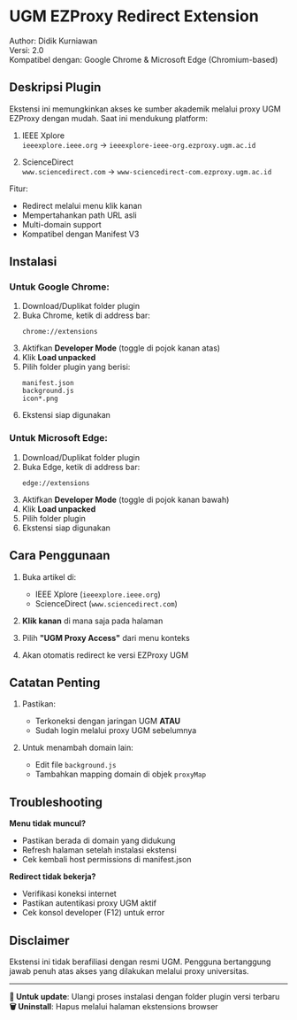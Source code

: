 # UGM EZProxy Redirect Extension

Author: Didik Kurniawan  
Versi: 2.0  
Kompatibel dengan: Google Chrome & Microsoft Edge (Chromium-based)

## Deskripsi Plugin
Ekstensi ini memungkinkan akses ke sumber akademik melalui proxy UGM EZProxy dengan mudah. Saat ini mendukung platform:

1. IEEE Xplore  
   `ieeexplore.ieee.org` → `ieeexplore-ieee-org.ezproxy.ugm.ac.id`

2. ScienceDirect  
   `www.sciencedirect.com` → `www-sciencedirect-com.ezproxy.ugm.ac.id`

Fitur:
- Redirect melalui menu klik kanan
- Mempertahankan path URL asli
- Multi-domain support
- Kompatibel dengan Manifest V3

## Instalasi

### Untuk Google Chrome:
1. Download/Duplikat folder plugin
2. Buka Chrome, ketik di address bar:
   ```
   chrome://extensions
   ```
3. Aktifkan **Developer Mode** (toggle di pojok kanan atas)
4. Klik **Load unpacked**
5. Pilih folder plugin yang berisi:
   ```
   manifest.json
   background.js
   icon*.png
   ```
6. Ekstensi siap digunakan

### Untuk Microsoft Edge:
1. Download/Duplikat folder plugin
2. Buka Edge, ketik di address bar:
   ```
   edge://extensions
   ```
3. Aktifkan **Developer Mode** (toggle di pojok kanan bawah)
4. Klik **Load unpacked**
5. Pilih folder plugin
6. Ekstensi siap digunakan

## Cara Penggunaan
1. Buka artikel di:
   - IEEE Xplore (`ieeexplore.ieee.org`)
   - ScienceDirect (`www.sciencedirect.com`)

2. **Klik kanan** di mana saja pada halaman

3. Pilih **"UGM Proxy Access"** dari menu konteks

4. Akan otomatis redirect ke versi EZProxy UGM

## Catatan Penting
1. Pastikan:
   - Terkoneksi dengan jaringan UGM **ATAU**
   - Sudah login melalui proxy UGM sebelumnya

2. Untuk menambah domain lain:
   - Edit file `background.js`
   - Tambahkan mapping domain di objek `proxyMap`

## Troubleshooting
**Menu tidak muncul?**
- Pastikan berada di domain yang didukung
- Refresh halaman setelah instalasi ekstensi
- Cek kembali host permissions di manifest.json

**Redirect tidak bekerja?**
- Verifikasi koneksi internet
- Pastikan autentikasi proxy UGM aktif
- Cek konsol developer (F12) untuk error

## Disclaimer
Ekstensi ini tidak berafiliasi dengan resmi UGM. Pengguna bertanggung jawab penuh atas akses yang dilakukan melalui proxy universitas.

---

**🔄 Untuk update**: Ulangi proses instalasi dengan folder plugin versi terbaru  
**🗑️ Uninstall**: Hapus melalui halaman ekstensions browser
```
